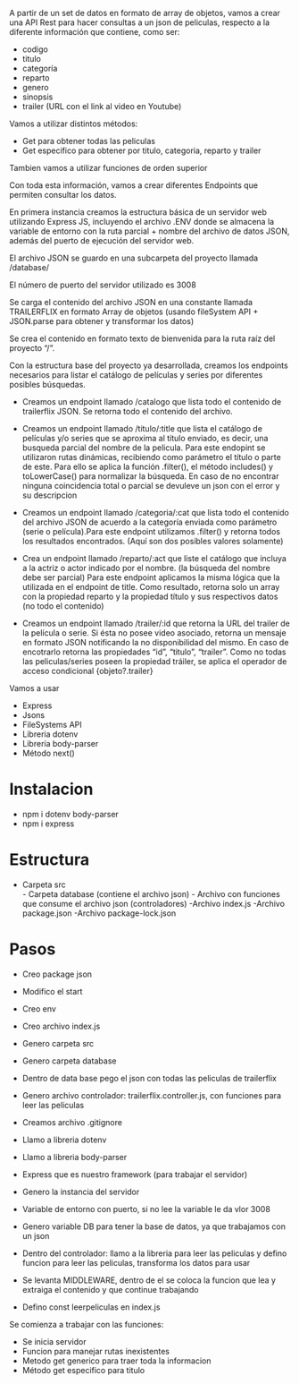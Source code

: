 A partir de un set de datos en formato de array de objetos, vamos a crear una API Rest para hacer consultas a un json de peliculas, respecto a la diferente información que contiene, como ser:
- codigo
- titulo
- categoría
- reparto
- genero
- sinopsis
- trailer (URL con el link al video en Youtube)

Vamos a utilizar distintos métodos:
- Get para obtener todas las peliculas
- Get especifico para obtener por titulo, categoria, reparto y trailer

Tambien vamos a utilizar funciones de orden superior

Con toda esta información, vamos a crear diferentes Endpoints que permiten consultar los datos.

En primera instancia creamos la estructura básica de un servidor web utilizando Express JS, incluyendo el archivo .ENV donde se almacena la variable de entorno con la ruta parcial + nombre del archivo de datos JSON, además del puerto de ejecución del servidor web.

El archivo JSON se guardo en una subcarpeta del proyecto llamada /database/

El número de puerto del servidor utilizado es 3008

Se carga el contenido del archivo JSON en una constante llamada TRAILERFLIX en formato Array de objetos (usando fileSystem API + JSON.parse para obtener y transformar los datos)

Se crea el contenido en formato texto de bienvenida para la ruta raíz del proyecto “/”.

Con la estructura base del proyecto ya desarrollada, creamos los endpoints necesarios para listar el catálogo de películas y series por diferentes posibles búsquedas.

* Creamos un endpoint llamado /catalogo que lista todo el contenido de trailerflix JSON. Se retorna todo el contenido del archivo.

* Creamos un endpoint llamado /titulo/:title que lista el catálogo de películas y/o series que se aproxima al título enviado, es decir, una busqueda parcial del nombre de la pelicula. Para este endopint se utilizaron rutas dinámicas, recibiendo como parámetro el título o parte de este. Para ello se aplica la función .filter(), el método includes() y toLowerCase() para normalizar la búsqueda. En caso de no encontrar ninguna coincidencia total o parcial se devuleve un json con el error y su descripcion

* Creamos un endpoint llamado /categoria/:cat que lista todo el contenido del archivo JSON de acuerdo a la categoría enviada como parámetro (serie o película).Para este endpoint utilizamos .filter() y retorna todos los resultados encontrados. (Aquí son dos posibles valores solamente)

* Crea un endpoint llamado /reparto/:act que liste el catálogo que incluya a la actriz o actor indicado por el nombre. (la búsqueda del nombre debe ser parcial) Para este endpoint aplicamos la misma lógica que la utilizada en el endpoint de title. Como resultado, retorna solo un array con la propiedad reparto y la propiedad título y sus respectivos datos (no todo el contenido)

* Creamos un endpoint llamado /trailer/:id que retorna la URL del trailer de la película o serie. Si ésta no posee video asociado, retorna un mensaje en formato JSON notificando la no disponibilidad del mismo. En caso de encotrarlo retorna las propiedades “id”, “titulo”, “trailer”. Como no todas las peliculas/series poseen la propiedad tráiler, se aplica el operador de acceso condicional {objeto?.trailer}


Vamos a usar
- Express
- Jsons
- FileSystems API
- Libreria dotenv
- Librería body-parser
- Método next()

# Instalacion
- npm i dotenv body-parser
- npm i express

# Estructura
- Carpeta src  
        - Carpeta database (contiene el archivo json)
        - Archivo con funciones que consume el archivo json (controladores)
-Archivo index.js
-Archivo package.json
-Archivo package-lock.json

# Pasos

- Creo package json
- Modifico el start 
- Creo env
- Creo archivo index.js
- Genero carpeta src
- Genero carpeta database
- Dentro de data base pego el json con todas las peliculas de trailerflix
- Genero archivo controlador: trailerflix.controller.js, con funciones para leer las peliculas
- Creamos archivo .gitignore



- Llamo a libreria dotenv
- Llamo a libreria body-parser
- Express que es nuestro framework (para trabajar el servidor)
- Genero la instancia del servidor
- Variable de entorno con puerto, si no lee la variable le da vlor 3008
- Genero variable DB para tener la base de datos, ya que trabajamos con un json


- Dentro del controlador: llamo a la libreria para leer las peliculas y defino funcion para leer las peliculas, transforma los datos para usar
 
- Se levanta MIDDLEWARE, dentro de el se coloca la funcion que lea y extraiga el contenido y que continue trabajando

- Defino const leerpeliculas en index.js

Se comienza a trabajar con las funciones:

- Se inicia servidor
- Funcion para manejar rutas inexistentes
- Metodo get generico para traer toda la informacion 
- Método get especifico para titulo


